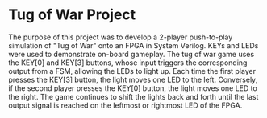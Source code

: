 # Tug of War Project

The purpose of this project was to develop a 2-player push-to-play simulation of "Tug of War" onto an FPGA in System Verilog. KEYs and LEDs were used to demonstrate on-board gameplay. 
The tug of war game uses the KEY[0] and KEY[3] buttons, whose input triggers the corresponding output from a FSM, allowing the LEDs to light up. Each time the first player presses the KEY[3] button, the light moves one LED to the left. Conversely, if the second player presses the KEY[0] button, the light moves one LED to the right. The game continues to shift the lights back and forth until the last output signal is reached on the leftmost or rightmost LED of the FPGA.

